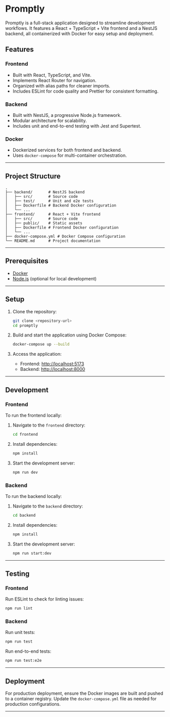 # Promptly

Promptly is a full-stack application designed to streamline development workflows. It features a React + TypeScript + Vite frontend and a NestJS backend, all containerized with Docker for easy setup and deployment.

## Features

### Frontend

- Built with React, TypeScript, and Vite.
- Implements React Router for navigation.
- Organized with alias paths for cleaner imports.
- Includes ESLint for code quality and Prettier for consistent formatting.

### Backend

- Built with NestJS, a progressive Node.js framework.
- Modular architecture for scalability.
- Includes unit and end-to-end testing with Jest and Supertest.

### Docker

- Dockerized services for both frontend and backend.
- Uses `docker-compose` for multi-container orchestration.

---

## Project Structure

```
.
├── backend/       # NestJS backend
│   ├── src/       # Source code
│   ├── test/      # Unit and e2e tests
│   ├── Dockerfile # Backend Docker configuration
│   └── ...
├── frontend/      # React + Vite frontend
│   ├── src/       # Source code
│   ├── public/    # Static assets
│   ├── Dockerfile # Frontend Docker configuration
│   └── ...
├── docker-compose.yml # Docker Compose configuration
└── README.md      # Project documentation
```

---

## Prerequisites

- [Docker](https://www.docker.com/)
- [Node.js](https://nodejs.org/) (optional for local development)

---

## Setup

1. Clone the repository:

   ```bash
   git clone <repository-url>
   cd promptly
   ```

2. Build and start the application using Docker Compose:

   ```bash
   docker-compose up --build
   ```

3. Access the application:
   - Frontend: [http://localhost:5173](http://localhost:5173)
   - Backend: [http://localhost:8000](http://localhost:8000)

---

## Development

### Frontend

To run the frontend locally:

1. Navigate to the `frontend` directory:

   ```bash
   cd frontend
   ```

2. Install dependencies:

   ```bash
   npm install
   ```

3. Start the development server:
   ```bash
   npm run dev
   ```

### Backend

To run the backend locally:

1. Navigate to the `backend` directory:

   ```bash
   cd backend
   ```

2. Install dependencies:

   ```bash
   npm install
   ```

3. Start the development server:
   ```bash
   npm run start:dev
   ```

---

## Testing

### Frontend

Run ESLint to check for linting issues:

```bash
npm run lint
```

### Backend

Run unit tests:

```bash
npm run test
```

Run end-to-end tests:

```bash
npm run test:e2e
```

---

## Deployment

For production deployment, ensure the Docker images are built and pushed to a container registry. Update the `docker-compose.yml` file as needed for production configurations.

---
